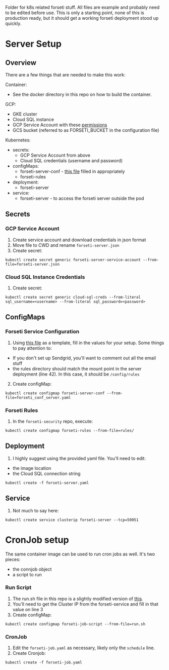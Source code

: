 Folder for k8s related forseti stuff.  All files are example and probably need to be edited before use.  This is only a starting point, none of this is production ready, but it should get a working forseti deployment stood up quickly.

# Server Setup

## Overview
There are a few things that are needed to make this work:

Container:
  - See the docker directory in this repo on how to build the container.

GCP:
  - GKE cluster
  - Cloud SQL instance
  - GCP Service Account with these [permissions](https://forsetisecurity.org/docs/latest/concepts/service-accounts.html#the-server-service-account)
  - GCS bucket (referred to as FORSETI_BUCKET in the configuration file)
  
Kubernetes:
  - secrets:
    - GCP Service Account from above
    - Cloud SQL credentials (username and password)
  - configMaps:
    - forseti-server-conf - [this file](https://github.com/forseti-security/forseti-security/blob/dev/configs/server/forseti_conf_server.yaml.in) filled in appropriately  
    - forseti-rules
  - deployment:
    - forseti-server
  - service:
    - forseti-server - to access the forseti server outside the pod


## Secrets

### GCP Service Account

1) Create service account and download credentials in json format
2) Move file to CWD and rename `forseti-server.json`
3) Create secret:
```
kubectl create secret generic forseti-server-service-account --from-file=forseti-server.json
```

### Cloud SQL Instance Credentials

1) Create secret:
```
kubectl create secret generic cloud-sql-creds --from-literal sql_username=<username> --from-literal sql_password=<password>
```

## ConfigMaps

### Forseti Service Configuration

1) Using [this file](https://github.com/forseti-security/forseti-security/blob/dev/configs/server/forseti_conf_server.yaml.in) as a template, fill in the values for your setup.  Some things to pay attention to:
  - If you don't set up Sendgrid, you'll want to comment out all the email stuff
  - the rules directory should match the mount point in the server deployment (line 42).  In this case, it should be `/config/rules`
2) Create configMap:
```
kubectl create configmap forseti-server-conf --from-file=forseti_conf_server.yaml
```

### Forseti Rules

1) In the `forseti-security` repo, execute:
```
kubectl create configmap forseti-rules --from-file=rules/
```

## Deployment

1) I highly suggest using the provided yaml file.  You'll need to edit:
  - the image location
  - the Cloud SQL connection string
```
kubectl create -f forseti-server.yaml
```

## Service

1) Not much to say here:
```
kubectl create service clusterip forseti-server --tcp=50051
```

# CronJob setup

The same container image can be used to run cron jobs as well.  It's two pieces:
 - the connjob object
 - a script to run

### Run Script

1) The run.sh file in this repo is a slightly modified version of [this](https://github.com/forseti-security/forseti-security/blob/dev/install/gcp/scripts/run_forseti.sh).
2) You'll need to get the Cluster IP from the forseti-service and fill in that value on line 3
3) Create configMap:
```
kubectl create configmap forseti-job-script --from-file=run.sh
```

### CronJob

1) Edit the `forseti-job.yaml` as necessary, likely only the `schedule` line.
2) Create Cronjob:
```
kubectl create -f forseti-job.yaml
```



